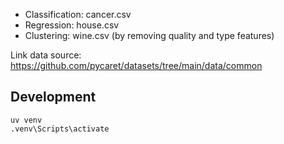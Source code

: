 - Classification: cancer.csv
- Regression: house.csv
- Clustering: wine.csv (by removing quality and type features)

Link data source: https://github.com/pycaret/datasets/tree/main/data/common

## Development

```
uv venv
.venv\Scripts\activate
```